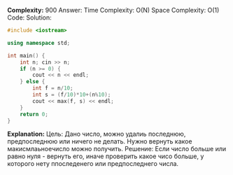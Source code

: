 **Complexity:** 900
Answer:
	Time Complexity: O(N)
	Space Complexity: O(1)
Code:
Solution:
```cpp
#include <iostream>

using namespace std;

int main() {
    int n; cin >> n;
    if (n >= 0) {
        cout << n << endl;
    } else {
        int f = n/10;
        int s = (f/10)*10+(n%10);
        cout << max(f, s) << endl;
    }
    return 0;
}
```
**Explanation:**
	Цель: Дано число, можно удалиь последнюю, предпоследнюю или ничего не делать. Нужно вернуть какое макисмлаьноечисло можно получить.
	Решение: Если число больше или равно нуля - вернуть его, иначе проверить какое чисо больше, у которого нету ппоследенего или предпоследнего числа.